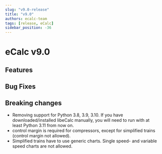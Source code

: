 ```yaml
---
slug: "v9.0-release"
title: "v9.0"
authors: ecalc-team
tags: [release, eCalc]
sidebar_position: -36
---
```


# eCalc v9.0

## Features

## Bug Fixes

## Breaking changes

* Removing support for Python 3.8, 3.9, 3.10. If you have downloaded/installed libeCalc manually, you will need to
run with at least Python 3.11 from now on.
* control margin is required for compressors, except for simplified trains (control margin not allowed).
* Simplified trains have to use generic charts. Single speed- and variable speed charts are not allowed.